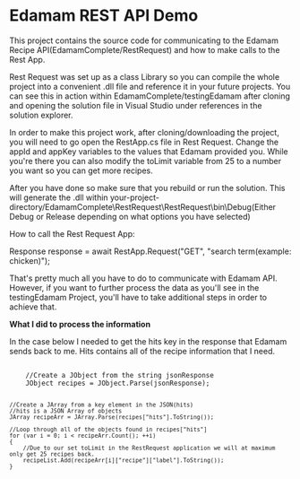 <h1>Edamam REST API Demo</h1>

<p>
  This project contains the source code for communicating to the Edamam Recipe API(EdamamComplete/RestRequest) and how to make calls to the Rest App.
</p>

<p>
  Rest Request was set up as a class Library so you can compile the whole project into a convenient .dll file and reference it in your future projects. You can see this in action within EdamamComplete/testingEdamam after cloning and opening the solution file in Visual Studio under references in the solution explorer.
</p>

<p>
  In order to make this project work, after cloning/downloading the project, you will need to go open the RestApp.cs file in Rest Request. Change the appId and appKey variables to the values that Edamam provided you. While you're there you can also modify the toLimit variable from 25 to a number you want so you can get more recipes.

  After you have done so make sure that you rebuild or run the solution. This will generate the .dll within your-project-directory/EdamamComplete\RestRequest\RestRequest\bin\Debug(Either Debug or Release depending on what options you have selected)
</p>
<p>
  How to call the Rest Request App:
  
  <div>
    Response response = await RestApp.Request("GET", "search term(example: chicken)");
  </div>
  
  That's pretty much all you have to do to communicate with Edamam API. However, if you want to further process the data as you'll see in the testingEdamam Project, you'll have to take additional steps in order to achieve that.
</p>

<p>
  <strong>What I did to process the information</strong>
</p>
<p>
  In the case below I needed to get the hits key in the response that Edamam sends back to me. Hits contains all of the recipe information that I need.
</p>
<pre><code class='language-cs'>
    //Create a JObject from the string jsonResponse
    JObject recipes = JObject.Parse(jsonResponse);
    
    //Create a JArray from a key element in the JSON(hits)
    //hits is a JSON Array of objects
    JArray recipeArr = JArray.Parse(recipes["hits"].ToString());
    
    //Loop through all of the objects found in recipes["hits"]
    for (var i = 0; i < recipeArr.Count(); ++i)
    {
        //Due to our set toLimit in the RestRequest application we will at maximum only get 25 recipes back.
        recipeList.Add(recipeArr[i]["recipe"]["label"].ToString());
    }
</code></pre>
